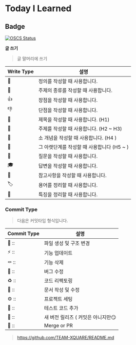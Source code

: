 # Today I Learned

## Badge

[![OSCS Status](https://www.oscs1024.com/platform/badge/skmn3/TIL.svg?size=small)](https://www.oscs1024.com/project/skmn3/TIL?ref=badge_small)

__글 쓰기__

> 글 말머리에 쓰기

| Write Type | 설명                                       |
| ---------- | ------------------------------------------ |
| 📢          | 정의를 작성할 때 사용합니다.               |
| 🎈          | 주제의 종류를 작성할 때 사용합니다.        |
| 👍          | 장점을 작성할 때 사용합니다.               |
| 👎          | 단점을 작성할 때 사용합니다.               |
| 📕          | 제목을 작성할 때 사용합니다. (H1)          |
| 📒          | 주제를 작성할 때 사용합니다. (H2 ~ H3)     |
| 📗          | 소 개념을 작성할 때 사용합니다. (H4 )      |
| 📃          | 그 아랫단계를 작성할 때 사용합니다 (H5 ~ ) |
| 🏸          | 질문을 작성할 때 사용합니다.               |
| 🎓          | 답변을 작성할 때 사용합니다.               |
| 🔗          | 참고사항을 작성할 때 사용합니다.           |
| 🏷          | 용어를 정리할 때 사용합니다.               |
| 🧬          | 특징을 정리할 때 사용합니다.               |

### Commit Type

> 다음은 커밋타입 형식입니다.

| Commit Type | 설명                               |
| ----------- | ---------------------------------- |
| 📑 ::       | 파일 생성 및 구조 변경             |
| ⚡️ ::      | 기능 업데이트                      |
| ⚰️ ::       | 기능 삭제                          |
| 🐛 ::       | 버그 수정                          |
| ♻️ ::       | 코드 리펙토링                      |
| 📝 ::       | 문서 작성 및 수정                  |
| ⚙️ ::       | 프로젝트 세팅                      |
| 🧪 ::       | 테스트 코드 추가                   |
| 🚀 ::       | 새 버전 릴리즈 ( 커밋은 아니지만😏 |
| 🔀 ::       | Merge or PR                        |

> https://github.com/TEAM-XQUARE/README.md
